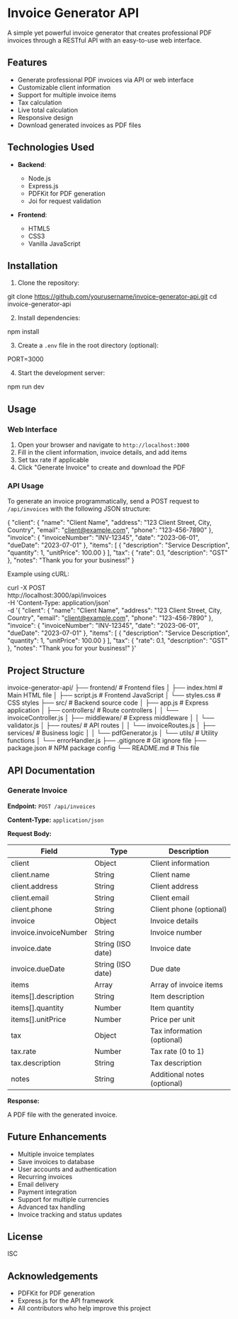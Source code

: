 # Invoice Generator API

A simple yet powerful invoice generator that creates professional PDF invoices through a RESTful API with an easy-to-use web interface.

## Features

- Generate professional PDF invoices via API or web interface
- Customizable client information
- Support for multiple invoice items
- Tax calculation
- Live total calculation
- Responsive design
- Download generated invoices as PDF files

## Technologies Used

- **Backend**:
  - Node.js
  - Express.js
  - PDFKit for PDF generation
  - Joi for request validation

- **Frontend**:
  - HTML5
  - CSS3
  - Vanilla JavaScript

## Installation

1. Clone the repository:

git clone https://github.com/yourusername/invoice-generator-api.git
cd invoice-generator-api

2. Install dependencies:

npm install

3. Create a `.env` file in the root directory (optional):

PORT=3000

4. Start the development server:

npm run dev

## Usage

### Web Interface

1. Open your browser and navigate to `http://localhost:3000`
2. Fill in the client information, invoice details, and add items
3. Set tax rate if applicable
4. Click "Generate Invoice" to create and download the PDF

### API Usage

To generate an invoice programmatically, send a POST request to `/api/invoices` with the following JSON structure:

{
  "client": {
    "name": "Client Name",
    "address": "123 Client Street, City, Country",
    "email": "client@example.com",
    "phone": "123-456-7890"
  },
  "invoice": {
    "invoiceNumber": "INV-12345",
    "date": "2023-06-01",
    "dueDate": "2023-07-01"
  },
  "items": [
    {
      "description": "Service Description",
      "quantity": 1,
      "unitPrice": 100.00
    }
  ],
  "tax": {
    "rate": 0.1,
    "description": "GST"
  },
  "notes": "Thank you for your business!"
}

Example using cURL:

curl -X POST \
  http://localhost:3000/api/invoices \
  -H 'Content-Type: application/json' \
  -d '{
    "client": {
      "name": "Client Name",
      "address": "123 Client Street, City, Country",
      "email": "client@example.com",
      "phone": "123-456-7890"
    },
    "invoice": {
      "invoiceNumber": "INV-12345",
      "date": "2023-06-01",
      "dueDate": "2023-07-01"
    },
    "items": [
      {
        "description": "Service Description",
        "quantity": 1,
        "unitPrice": 100.00
      }
    ],
    "tax": {
      "rate": 0.1,
      "description": "GST"
    },
    "notes": "Thank you for your business!"
  }'

## Project Structure

invoice-generator-api/
├── frontend/               # Frontend files
│   ├── index.html         # Main HTML file
│   ├── script.js          # Frontend JavaScript
│   └── styles.css         # CSS styles
├── src/                    # Backend source code
│   ├── app.js             # Express application
│   ├── controllers/       # Route controllers
│   │   └── invoiceController.js
│   ├── middleware/        # Express middleware
│   │   └── validator.js
│   ├── routes/            # API routes
│   │   └── invoiceRoutes.js
│   ├── services/          # Business logic
│   │   └── pdfGenerator.js
│   └── utils/             # Utility functions
│       └── errorHandler.js
├── .gitignore             # Git ignore file
├── package.json           # NPM package config
└── README.md              # This file

## API Documentation

### Generate Invoice

**Endpoint:** `POST /api/invoices`

**Content-Type:** `application/json`

**Request Body:**

| Field | Type | Description |
|-------|------|-------------|
| client | Object | Client information |
| client.name | String | Client name |
| client.address | String | Client address |
| client.email | String | Client email |
| client.phone | String | Client phone (optional) |
| invoice | Object | Invoice details |
| invoice.invoiceNumber | String | Invoice number |
| invoice.date | String (ISO date) | Invoice date |
| invoice.dueDate | String (ISO date) | Due date |
| items | Array | Array of invoice items |
| items[].description | String | Item description |
| items[].quantity | Number | Item quantity |
| items[].unitPrice | Number | Price per unit |
| tax | Object | Tax information (optional) |
| tax.rate | Number | Tax rate (0 to 1) |
| tax.description | String | Tax description |
| notes | String | Additional notes (optional) |

**Response:**

A PDF file with the generated invoice.

## Future Enhancements

- Multiple invoice templates
- Save invoices to database
- User accounts and authentication
- Recurring invoices
- Email delivery
- Payment integration
- Support for multiple currencies
- Advanced tax handling
- Invoice tracking and status updates

## License

ISC

## Acknowledgements

- PDFKit for PDF generation
- Express.js for the API framework
- All contributors who help improve this project
